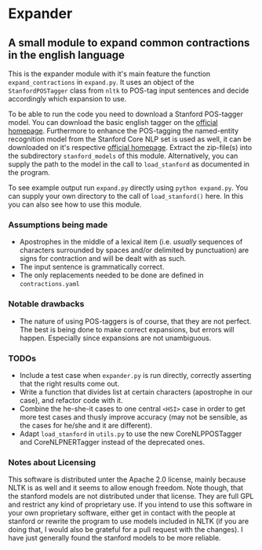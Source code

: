 # Expander
## A small module to expand common contractions in the english language

This is the expander module with it's main feature the function
`expand_contractions` in `expand.py`. It uses an object of the
`StanfordPOSTagger` class from `nltk` to POS-tag input sentences and
decide accordingly which expansion to use.

To be able to run the code you need to download a Stanford POS-tagger
model. You can download the basic english tagger on the [official
homepage](https://nlp.stanford.edu/software/tagger.shtml "Stanford POS
                Tag official website"). 
Furthermore to enhance the POS-tagging the named-entity recognition
model from the Stanford Core NLP set is used as well, it can be
downloaded on it's respective [official 
homepage](https://nlp.stanford.edu/software/CRF-NER.shtml "Stanford NER
                official website").
Extract the zip-file(s) into the subdirectory `stanford_models` of this module.
Alternatively, you can supply the path to the model in the call to
`load_stanford` as documented in the program.

To see example output run `expand.py` directly using `python expand.py`.
You can supply your own directory to the call of `load_stanford()`
here. In this you can also see how to use this module.

### Assumptions being made

- Apostrophes in the middle of a lexical item (i.e. *usually*
  sequences of characters surrounded by spaces and/or delimited 
  by punctuation) are signs for contraction and will be dealt
  with as such. 
- The input sentence is grammatically correct.
- The only replacements needed to be done are defined in
  `contractions.yaml`
  
### Notable drawbacks

- The nature of using POS-taggers is of course, that they are
  not perfect. The best is being done to make correct
  expansions, but errors will happen. Especially since
  expansions are not unambiguous.

### TODOs

- Include a test case when `expander.py` is run directly, 
  correctly asserting that the right results come out.
- Write a function that divides list at certain characters (apostrophe
                in our case), and refactor code with it.
- Combine the he-she-it cases to one central `<HSI>` case in order to
  get more test cases and thusly improve accuracy (may not be sensible, as the
  cases for he/she and it are different).
- Adapt `load_stanford` in `utils.py` to use the new CoreNLPPOSTagger and
  CoreNLPNERTagger instead of the deprecated ones.

### Notes about Licensing

This software is distributed unter the Apache 2.0 license, mainly because NLTK
is as well and it seems to allow enough freedom. Note though, that the stanford
models are not distributed under that license. They are full GPL and restrict
any kind of proprietary use. If you intend to use this software in your own
proprietary software, either get in contact with the people at stanford or
rewrite the program to use models included in NLTK (if you are doing that, I
would also be grateful for a pull request with the changes).
I have just generally found the stanford models to be more reliable.
